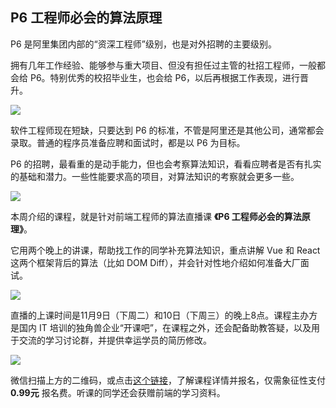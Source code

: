 ## P6 工程师必会的算法原理

P6 是阿里集团内部的“资深工程师”级别，也是对外招聘的主要级别。

拥有几年工作经验、能够参与重大项目、但没有担任过主管的社招工程师，一般都会给 P6。特别优秀的校招毕业生，也会给 P6，以后再根据工作表现，进行晋升。

![](https://cdn.beekka.com/blogimg/asset/202111/bg2021110405.jpg)

软件工程师现在短缺，只要达到 P6 的标准，不管是阿里还是其他公司，通常都会录取。普通的程序员准备应聘和面试时，都是以 P6 为目标。

P6 的招聘，最看重的是动手能力，但也会考察算法知识，看看应聘者是否有扎实的基础和潜力。一些性能要求高的项目，对算法知识的考察就会更多一些。

![](https://cdn.beekka.com/blogimg/asset/202111/bg2021110406.jpg)

本周介绍的课程，就是针对前端工程师的算法直播课 **《P6 工程师必会的算法原理》**。

它用两个晚上的讲课，帮助找工作的同学补充算法知识，重点讲解 Vue 和 React 这两个框架背后的算法（比如 DOM Diff），并会针对性地介绍如何准备大厂面试。

![](https://cdn.beekka.com/blogimg/asset/202111/bg2021110407.jpg)

直播的上课时间是11月9日（下周二）和10日（下周三）的晚上8点。课程主办方是国内 IT 培训的独角兽企业“开课吧”，在课程之外，还会配备助教答疑，以及用于交流的学习讨论群，并提供幸运学员的简历修改。

![](https://cdn.beekka.com/blogimg/asset/202111/bg2021110408.jpg)

微信扫描上方的二维码，或点击[这个链接](https://wx.kaikeba.com/xiaoke/market/landing-page/v2/1E59S4B4E9vbH1TrNnx?kol_ad_code=YZ6VFCQbMxN0fDdUJAh)，了解课程详情并报名，仅需象征性支付 **0.99元** 报名费。听课的同学还会获赠前端的学习资料。